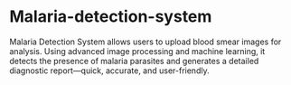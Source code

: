# Malaria-detection-system
Malaria Detection System allows users to upload blood smear images for analysis. Using advanced image processing and machine learning, it detects the presence of malaria parasites and generates a detailed diagnostic report—quick, accurate, and user-friendly.
